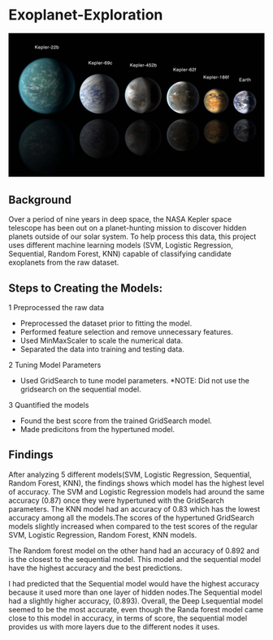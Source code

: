 # Exoplanet-Exploration

![alt text](https://github.com/Claude-Hanfou/Exoplanet-Exploration/blob/main/Images/exoplanets.jpg "planet")


## Background
Over a period of nine years in deep space, the NASA Kepler space telescope has been out on a planet-hunting mission to discover hidden planets outside of our solar system.
To help process this data, this project uses different machine learning models  (SVM, Logistic Regression, Sequential, Random Forest, KNN) capable of classifying candidate exoplanets from the raw dataset.

## Steps to Creating the Models:
1 Preprocessed the raw data

* Preprocessed the dataset prior to fitting the model.
* Performed feature selection and remove unnecessary features.
* Used MinMaxScaler to scale the numerical data.
* Separated the data into training and testing data.

2 Tuning Model Parameters

* Used GridSearch to tune model parameters.
*NOTE: Did not use the gridsearch on the sequential model.

3 Quantified the models

* Found the best score from the trained GridSearch model.
* Made predicitons from the hypertuned model.


## Findings
After analyzing 5 different models(SVM, Logistic Regression, Sequential, Random Forest, KNN), the findings shows which model has the highest level of accuracy.
The SVM and Logistic Regression models had around the same accuracy (0.87) once they were hypertuned with the GridSearch parameters. The KNN model had an accuracy of 0.83 which has the lowest accuracy among all the models.The scores of the hypertuned GridSearch models slightly increased when compared to the test scores of the regular SVM, Logistic Regression,  Random Forest, KNN models.

The Random forest model on the other hand had an accuracy of 0.892 and is the closest to the sequential model. This model and the sequential model have the highest accuracy and the best predictions.

I had predicted that the Sequential model would have the highest accuracy because it used more than one layer of hidden nodes.The Sequential model had a slightly higher accuracy, (0.893). Overall, the Deep Lsequential model seemed to be the most accurate, even though the Randa forest model came close to this model in accuracy, in terms of score, the sequential model provides us with more layers due to the different nodes it uses.
